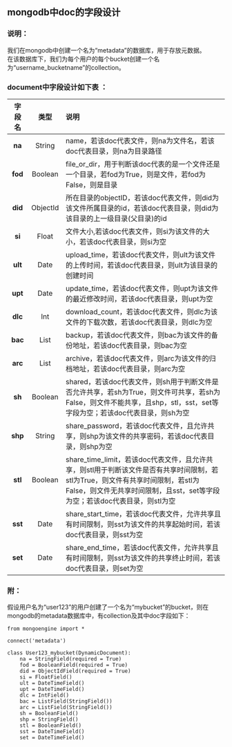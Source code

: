 ##  mongodb中doc的字段设计

### 说明：
我们在mongodb中创建一个名为“metadata”的数据库，用于存放元数据。  
在该数据库下，我们为每个用户的每个bucket创建一个名为“username_bucketname”的collection。  

### document中字段设计如下表 ：  
|字段名|类型|说明|  
|:-----:|:---:|:---|  
|**na**|String|name，若该doc代表文件，则na为文件名，若该doc代表目录，则na为目录路径|  
|**fod**|Boolean|file_or_dir，用于判断该doc代表的是一个文件还是一个目录，若fod为True，则是文件，若fod为False，则是目录|  
|**did**|ObjectId|所在目录的objectID，若该doc代表文件，则did为该文件所属目录的id，若该doc代表目录，则did为该目录的上一级目录(父目录)的id|  
|**si**|Float|文件大小,若该doc代表文件，则si为该文件的大小，若该doc代表目录，则si为空|  
|**ult**|Date|upload_time，若该doc代表文件，则ult为该文件的上传时间，若该doc代表目录，则ult为该目录的创建时间|  
|**upt**|Date|update_time，若该doc代表文件，则upt为该文件的最近修改时间，若该doc代表目录，则upt为空|  
|**dlc**|Int|download_count，若该doc代表文件，则dlc为该文件的下载次数，若该doc代表目录，则dlc为空|    
|**bac**|List|backup，若该doc代表文件，则bac为该文件的备份地址，若该doc代表目录，则bac为空|  
|**arc**|List|archive，若该doc代表文件，则arc为该文件的归档地址，若该doc代表目录，则arc为空|  
|**sh**|Boolean|shared，若该doc代表文件，则sh用于判断文件是否允许共享，若sh为True，则文件可共享，若sh为False，则文件不能共享，且shp，stl，sst，set等字段为空；若该doc代表目录，则sh为空|  
|**shp**|String|share_password，若该doc代表文件，且允许共享，则shp为该文件的共享密码，若该doc代表目录，则shp为空|  
|**stl**|Boolean|share_time_limit，若该doc代表文件，且允许共享，则stl用于判断该文件是否有共享时间限制，若stl为True，则文件有共享时间限制，若stl为False，则文件无共享时间限制，且sst，set等字段为空；若该doc代表目录，则stl为空|  
|**sst**|Date|share_start_time，若该doc代表文件，允许共享且有时间限制，则sst为该文件的共享起始时间，若该doc代表目录，则sst为空|  
|**set**|Date|share_end_time，若该doc代表文件，允许共享且有时间限制，则sst为该文件的共享终止时间，若该doc代表目录，则set为空|  

### 附：
假设用户名为“user123”的用户创建了一个名为“mybucket”的bucket，则在mongodb的metadata数据库中，有collection及其中doc字段如下：

	from mongoengine import *  

	connect('metadata')  

	class User123_mybucket(DynamicDocument): 
		na = StringField(required = True)  
		fod = BooleanField(required = True)
		did = ObjectIdField(required = True)  
		si = FloatField()  
		ult = DateTimeField()  
		upt = DateTimeField()  
		dlc = IntField()  
		bac = ListField(StringField())  
		arc = ListField(StringField())  
		sh = BooleanField()  
		shp = StringField()  
		stl = BooleanField()  
		sst = DateTimeField()  
		set = DateTimeField()  


